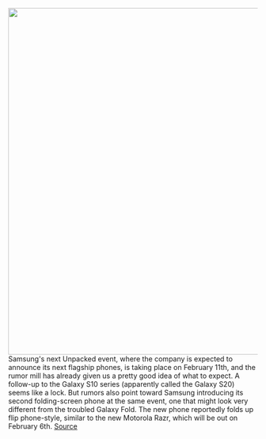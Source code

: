 <img src='https://cdn.vox-cdn.com/thumbor/lcVePk8jCle0QvOhBKS2fd5oq58=/125x84:1148x627/1200x800/filters:focal(538x258:742x462)/cdn.vox-cdn.com/uploads/chorus_image/image/66203555/galaxy_z_flip.5.png' width='700px' /><br/>
Samsung's next Unpacked event, where the company is expected to announce its next flagship phones, is taking place on February 11th, and the rumor mill has already given us a pretty good idea of what to expect. A follow-up to the Galaxy S10 series (apparently called the Galaxy S20) seems like a lock. But rumors also point toward Samsung introducing its second folding-screen phone at the same event, one that might look very different from the troubled Galaxy Fold. The new phone reportedly folds up flip phone-style, similar to the new Motorola Razr, which will be out on February 6th.
<a href='https://www.theverge.com/2020/1/28/21077671/samsung-new-foldable-phone-galaxy-z-flip-bloom-rumors-leaks'> Source <a/>